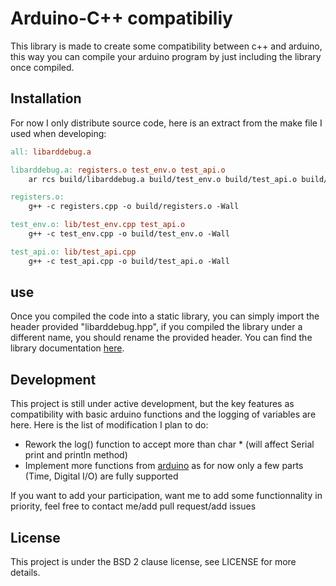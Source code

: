 # Arduino-C++ compatibiliy

This library is made to create some compatibility between c++ and arduino, this way you can compile your arduino program by just including the library once compiled.

## Installation

For now I only distribute source code, here is an extract from the make file I used when developing:

```makefile
all: libarddebug.a

libarddebug.a: registers.o test_env.o test_api.o
	ar rcs build/libarddebug.a build/test_env.o build/test_api.o build/registers.o

registers.o:
	g++ -c registers.cpp -o build/registers.o -Wall

test_env.o: lib/test_env.cpp test_api.o
	g++ -c test_env.cpp -o build/test_env.o -Wall

test_api.o: lib/test_api.cpp
	g++ -c test_api.cpp -o build/test_api.o -Wall
```

## use

Once you compiled the code into a static library, you can simply import the header provided "libarddebug.hpp", if you compiled the library under a different name, you should rename the provided header. You can find the library documentation [here](https://awing-ding.github.io/arduino-cpp-compatibility/html/index.html). 

## Development

This project is still under active development, but the key features as compatibility with basic arduino functions and the logging of variables are here. Here is the list of modification I plan to do:

- Rework the log() function to accept more than char * (will affect Serial print and println method)
- Implement more functions from [arduino](https://www.arduino.cc/reference/en/) as for now only a few parts (Time, Digital I/O) are fully supported

If you want to add your participation, want me to add some functionnality in priority, feel free to contact me/add pull request/add issues

## License

This project is under the BSD 2 clause license, see LICENSE for more details.
